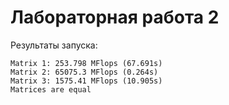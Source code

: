 # Лабораторная работа 2

Результаты запуска:
```
Matrix 1: 253.798 MFlops (67.691s)
Matrix 2: 65075.3 MFlops (0.264s)
Matrix 3: 1575.41 MFlops (10.905s)
Matrices are equal
```